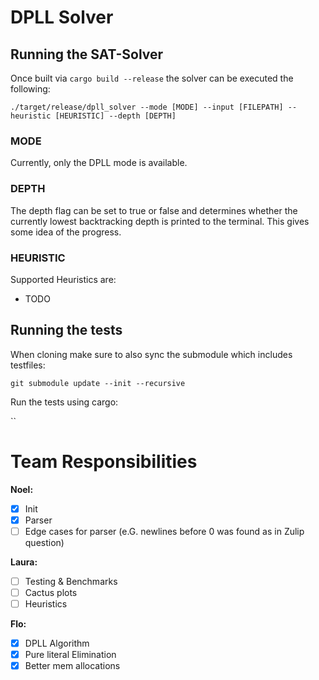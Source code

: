 # DPLL Solver

## Running the SAT-Solver

Once built via `cargo build --release` the solver can be executed the following:

`./target/release/dpll_solver --mode [MODE] --input [FILEPATH] --heuristic [HEURISTIC] --depth [DEPTH]`

### MODE

Currently, only the DPLL mode is available.

### DEPTH

The depth flag can be set to true or false and determines whether the currently lowest backtracking depth is printed to the terminal. This gives some idea of the progress.

### HEURISTIC

Supported Heuristics are:

+ TODO

## Running the tests

When cloning make sure to also sync the submodule which includes testfiles:

`git submodule update --init --recursive`

Run the tests using cargo:

``

# Team Responsibilities

**Noel:**

- [x] Init
- [x] Parser
- [ ] Edge cases for parser (e.G. newlines before 0 was found as in Zulip question)

**Laura:**

- [ ] Testing & Benchmarks
- [ ] Cactus plots
- [ ] Heuristics

**Flo:**

- [x] DPLL Algorithm
- [x] Pure literal Elimination
- [x] Better mem allocations
